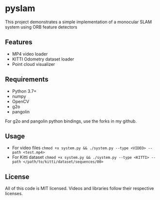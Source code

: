# pyslam

This project demonstrates a simple implementation of a monocular SLAM system using ORB feature detectors

## Features
- MP4 video loader
- KITTI Odometry dataset loader
- Point cloud visualizer

## Requirements
- Python 3.7+
- numpy
- OpenCV
- g2o
- pangolin

For g2o and pangolin python bindings, use the forks in my github.

## Usage
- For video files `chmod +x system.py && ./system.py --type <VIDEO> --path <test.mp4>`
- For Kitti dataset `chmod +x system.py && ./system.py --type <KITTI> --path </path/to/kitti/dataset/sequences/00>`

## License 
All of this code is MIT licensed. Videos and libraries follow their respective licenses.
